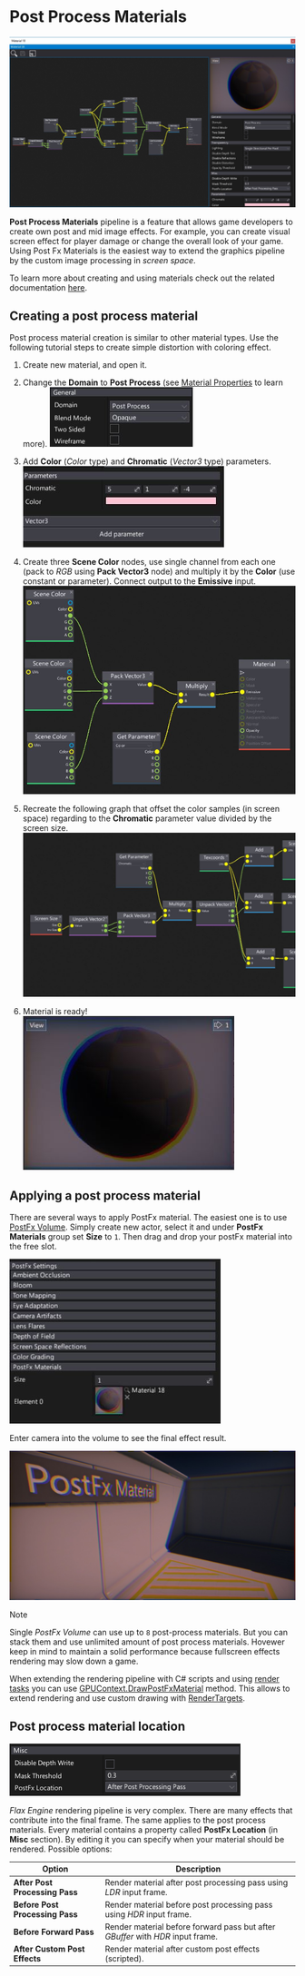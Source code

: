 # Post Process Materials

![Post Process Materials](media/post-fx-materials.jpg)

**Post Process Materials** pipeline is a feature that allows game developers to create own post and mid image effects.
For example, you can create visual screen effect for player damage or change the overall look of your game.
Using Post Fx Materials is the easiest way to extend the graphics pipeline by the custom image processing in *screen space*.

To learn more about creating and using materials check out the related documentation [here](../materials/index.md).

## Creating a post process material

Post process material creation is similar to other material types.
Use the following tutorial steps to create simple distortion with coloring effect.

1. Create new material, and open it.

2. Change the **Domain** to **Post Process** (see [Material Properties](../materials/material-properties/index.md) to learn more).
    ![PostFx Material Tutorial](media/post-fx-material-tutorial-0.jpg)

3. Add **Color** (*Color* type) and **Chromatic** (*Vector3* type) parameters.
    ![PostFx Material Tutorial](media/post-fx-material-tutorial-1.jpg)

4. Create three **Scene Color** nodes, use single channel from each one (pack to *RGB* using **Pack Vector3** node) and multiply it by the **Color** (use constant or parameter). Connect output to the **Emissive** input.
    ![PostFx Material Tutorial](media/post-fx-material-tutorial-2.jpg)

5. Recreate the following graph that offset the color samples (in screen space) regarding to the **Chromatic** parameter value divided by the screen size.
    ![PostFx Material Tutorial](media/post-fx-material-tutorial-3.jpg)

6. Material is ready!
    <br>![PostFx Material Tutorial](media/post-fx-material-tutorial-4.jpg)

## Applying a post process material

There are several ways to apply PostFx material. The easiest one is to use [PostFx Volume](post-fx-volumes.md). Simply create new actor, select it and under **PostFx Materials** group set **Size** to `1`. Then drag and drop your postFx material into the free slot.

![PostFx Material Tutorial](media/post-fx-material-tutorial-5.jpg)

Enter camera into the volume to see the final effect result.

![PostFx Material Tutorial](media/post-fx-material-tutorial-6.jpg)

>[!Note]
>Single *PostFx Volume* can use up to `8` post-process materials. But you can stack them and use unlimited amount of post process materials. Hovewer keep in mind to maintain a solid performance because fullscreen effects rendering may slow down a game.

When extending the rendering pipeline with C# scripts and using [render tasks](http://docs.flaxengine.com/api/FlaxEngine.Rendering.RenderTask.html) you can use [GPUContext.DrawPostFxMaterial](http://docs.flaxengine.com/api/FlaxEngine.Rendering.GPUContext.html#FlaxEngine_Rendering_GPUContext_DrawPostFxMaterial_FlaxEngine_MaterialBase_FlaxEngine_Rendering_RenderTarget_FlaxEngine_Rendering_RenderTarget_) method. This allows to extend rendering and use custom drawing with [RenderTargets](http://docs.flaxengine.com/api/FlaxEngine.Rendering.RenderTarget.html).

## Post process material location

![PostFx Material Location](../materials/media/properties-misc.png)

*Flax Engine* rendering pipeline is very complex. There are many effects that contribute into the final frame.
The same applies to the post process materials. Every material contains a property called **PostFx Location** (in **Misc** section). By editing it you can specify when your material should be rendered. Possible options:

| Option | Description |
|--------|--------|
| **After Post Processing Pass** | Render material after post processing pass using *LDR* input frame. |
| **Before Post Processing Pass** | Render material before post processing pass using *HDR* input frame. |
| **Before Forward Pass** | Render material before forward pass but after *GBuffer* with *HDR* input frame. |
| **After Custom Post Effects** | Render material after custom post effects (scripted). |

